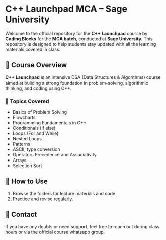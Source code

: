 # C++ Launchpad MCA – Sage University

Welcome to the official repository for the **C++ Launchpad** course by **Coding Blocks** for the **MCA batch**, conducted at **Sage University**. This repository is designed to help students stay updated with all the learning materials covered in class.

## 📘 Course Overview

**C++ Launchpad** is an intensive DSA (Data Structures & Algorithms) course aimed at building a strong foundation in problem-solving, algorithmic thinking, and coding using C++. 

### 🧠 Topics Covered
- Basics of Problem Solving
- Flowcharts
- Programming  Fundamentals in C++
- Conditionals (If else)
- Loops (For and While)
- Nested Loops
- Patterns
- ASCII, type conversion
- Operators Precedence and Associativity
- Arrays
- Selection Sort

## 🔗 How to Use
1. Browse the folders for lecture materials and code.
2. Practice and revise regularly.

## 📩 Contact
If you have any doubts or need support, feel free to reach out during class hours or via the official course whatsapp group.
